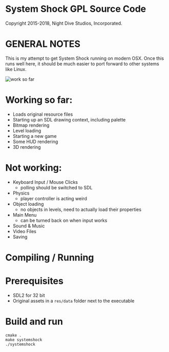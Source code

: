System Shock GPL Source Code
============================
Copyright 2015-2018, Night Dive Studios, Incorporated.

GENERAL NOTES
=============

This is my attempt to get System Shock running on modern OSX. Once this runs well here, it should be much easier to port forward to other systems like Linux.

![work so far](https://i.imgur.com/PWdEo9J.gif)

# Working so far:
- Loads original resource files
- Starting up an SDL drawing context, including palette
- Bitmap rendering
- Level loading
- Starting a new game
- Some HUD rendering
- 3D rendering

# Not working:
- Keyboard Input / Mouse Clicks
  - polling should be switched to SDL
- Physics
  - player controller is acting weird
- Object loading
  - no objects in levels, need to actually load their properties
- Main Menu
  - can be turned back on when input works
- Sound & Music
- Video Files
- Saving

Compiling / Running
============

# Prerequisites
  - SDL2 for 32 bit
  - Original assets in a `res/data` folder next to the executable

# Build and run
```
cmake .
make systemshock
./systemshock
```
